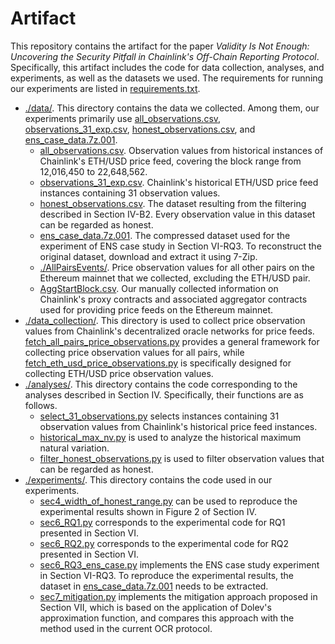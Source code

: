 # Artifact
This repository contains the artifact for the paper _Validity Is Not Enough: Uncovering the Security Pitfall in Chainlink's Off-Chain Reporting Protocol_. Specifically, this artifact includes the code for data collection, analyses, and experiments, as well as the datasets we used. The requirements for running our experiments are listed in [requirements.txt](https://github.com/SecurityDON/Artifact/blob/main/requirements.txt).
- [./data/](https://github.com/SecurityDON/Artifact/tree/main/data). This directory contains the data we collected. Among them, our experiments primarily use [all_observations.csv](https://github.com/SecurityDON/Artifact/blob/main/data/all_observations.csv), [observations_31_exp.csv](https://github.com/SecurityDON/Artifact/blob/main/data/observations_31_exp.csv), [honest_observations.csv](https://github.com/SecurityDON/Artifact/blob/main/data/honest_observations.csv), and [ens_case_data.7z.001](https://github.com/SecurityDON/Artifact/blob/main/data/ens_case_data.7z.001).
  - [all_observations.csv](https://github.com/SecurityDON/Artifact/blob/main/data/all_observations.csv). Observation values from historical instances of Chainlink's ETH/USD price feed, covering the block range from 12,016,450 to 22,648,562.
  - [observations_31_exp.csv](https://github.com/SecurityDON/Artifact/blob/main/data/observations_31_exp.csv). Chainlink's historical ETH/USD price feed instances containing 31 observation values.
  - [honest_observations.csv](https://github.com/SecurityDON/Artifact/blob/main/data/honest_observations.csv). The dataset resulting from the filtering described in Section IV-B2. Every observation value in this dataset can be regarded as honest.
  - [ens_case_data.7z.001](https://github.com/SecurityDON/Artifact/blob/main/data/ens_case_data.7z.001). The compressed dataset used for the experiment of ENS case study in Section VI-RQ3. To reconstruct the original dataset, download and extract it using 7-Zip.
  - [./AllPairsEvents/](https://github.com/SecurityDON/Artifact/tree/main/data/AllPairsEvents). Price observation values for all other pairs on the Ethereum mainnet that we collected, excluding the ETH/USD pair.
  - [AggStartBlock.csv](https://github.com/SecurityDON/Artifact/blob/main/data/AggStartBlock.csv). Our manually collected information on Chainlink's proxy contracts and associated aggregator contracts used for providing price feeds on the Ethereum mainnet.
- [./data_collection/](https://github.com/SecurityDON/Artifact/tree/main/data_collection). This directory is used to collect price observation values from Chainlink's decentralized oracle networks for price feeds. [fetch_all_pairs_price_observations.py](https://github.com/SecurityDON/Artifact/blob/main/data_collection/fetch_all_pairs_price_observations.py) provides a general framework for collecting price observation values for all pairs, while [fetch_eth_usd_price_observations.py](https://github.com/SecurityDON/Artifact/blob/main/data_collection/fetch_eth_usd_price_observations.py) is specifically designed for collecting ETH/USD price observation values.
- [./analyses/](https://github.com/SecurityDON/Artifact/tree/main/analyses). This directory contains the code corresponding to the analyses described in Section IV. Specifically, their functions are as follows.
  - [select_31_observations.py](https://github.com/SecurityDON/Artifact/blob/main/analyses/select_31_observations.py) selects instances containing 31 observation values from Chainlink's historical price feed instances.
  - [historical_max_nv.py](https://github.com/SecurityDON/Artifact/blob/main/analyses/historical_max_nv.py) is used to analyze the historical maximum natural variation.
  - [filter_honest_observations.py](https://github.com/SecurityDON/Artifact/blob/main/analyses/filter_honest_observations.py) is used to filter observation values that can be regarded as honest.
- [./experiments/](https://github.com/SecurityDON/Artifact/tree/main/experiments). This directory contains the code used in our experiments.
  - [sec4_width_of_honest_range.py](https://github.com/SecurityDON/Artifact/blob/main/experiments/sec4_width_of_honest_range.py) can be used to reproduce the experimental results shown in Figure 2 of Section IV.
  - [sec6_RQ1.py](https://github.com/SecurityDON/Artifact/blob/main/experiments/sec6_RQ1.py) corresponds to the experimental code for RQ1 presented in Section VI.
  - [sec6_RQ2.py](https://github.com/SecurityDON/Artifact/blob/main/experiments/sec6_RQ2.py) corresponds to the experimental code for RQ2 presented in Section VI.
  - [sec6_RQ3_ens_case.py](https://github.com/SecurityDON/Artifact/blob/main/experiments/sec6_RQ3_ens_case.py) implements the ENS case study experiment in Section VI-RQ3. To reproduce the experimental results, the dataset in [ens_case_data.7z.001](https://github.com/SecurityDON/Artifact/blob/main/data/ens_case_data.7z.001) needs to be extracted.
  - [sec7_mitigation.py](https://github.com/SecurityDON/Artifact/blob/main/experiments/sec7_mitigation.py) implements the mitigation approach proposed in Section VII, which is based on the application of Dolev's approximation function, and compares this approach with the method used in the current OCR protocol.
